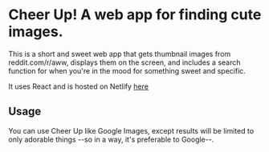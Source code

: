# Cheer Up! A web app for finding cute images.

This is a short and sweet web app that gets thumbnail images from reddit.com/r/aww, displays them on the screen, and includes a search function for when you're in the mood for something sweet and specific.

It uses React and is hosted on Netlify [here](https://keen-wright-af9e6f.netlify.app/)


## Usage

You can use Cheer Up like Google Images, except results will be limited to only adorable things --so in a way, it's preferable to Google--. 